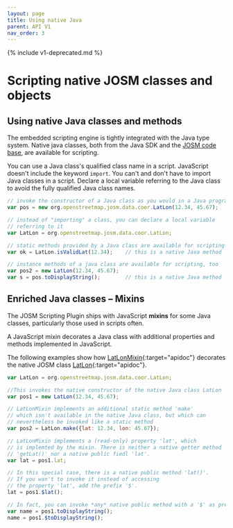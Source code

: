 ```yaml
---
layout: page
title: Using native Java
parent: API V1
nav_order: 3
---
```


{% include v1-deprecated.md %}

# Scripting native JOSM classes and objects

## Using native Java classes and methods

The embedded scripting engine is tightly integrated with the Java type system. Native java classes, both from the Java SDK and the [JOSM code base], are available for scripting.

You can use a Java class's qualified class name in a script. JavaScript doesn't include the keyword `import`. You can't and don't have to import Java classes in a script. Declare a local variable referring to the Java class to avoid the fully qualified Java class names.

```js
// invoke the constructor of a Java class as you would in a Java programm
var pos = new org.openstreetmap.josm.data.coor.LatLon(12.34, 45.67);

// instead of "importing" a class, you can declare a local variable
// referring to it
var LatLon = org.openstreetmap.josm.data.coor.LatLon;

// static methods provided by a Java class are available for scripting
var ok = LatLon.isValidLat(12.34);    // this is a native Java method

// instance methods of a java class are available for scripting, too
var pos2 = new LatLon(12.34, 45.67);
var s = pos.toDisplayString();        // this is a native Java method
```

## Enriched Java classes &ndash; Mixins

The JOSM Scripting Plugin ships with JavaScript **mixins** for some Java classes, particularly those used in scripts often.

A JavaScript mixin decorates a Java class with additional properties and methods implemented in JavaScript.

The following examples show how [LatLonMixin]{:target="apidoc"} decorates the native JOSM class [LatLon]{:target="apidoc"}.

```js
var LatLon = org.openstreetmap.josm.data.coor.LatLon;

//This invokes the native constructor of the native Java class LatLon
var pos1 = new LatLon(12.34, 45.67);

// LatLonMixin implements an additional static method 'make'
// which isn't available in the native Java class, but which can
// nevertheless be invoked like a static method
var pos2 = LatLon.make({lat: 12.34, lon: 45.67});

// LatLonMixin implements a (read-only) property 'lat', which
// is implemted by the mixin. There is neither a native getter method
// 'getLat()' nor a native public fiedl 'lat'.
var lat = pos1.lat;

// In this special case, there is a native public method 'lat()'.
// If you wan't to invoke it instead of accessing
// the property 'lat', add the prefix '$'.
lat = pos1.$lat();

// In fact, you can invoke *any* native public method with a '$' as prefix.
var name = pos1.toDisplayString();
name = pos1.$toDisplayString();
```


[JOSM code base]: http://josm.openstreetmap.de/browser/josm/trunk/src"
[LatLon]: https://josm.openstreetmap.de/doc/org/openstreetmap/josm/data/coor/LatLon.html
[LatLonMixin]: /api/v1/josm_mixin_LatLonMixin.LatLonMixin.html
